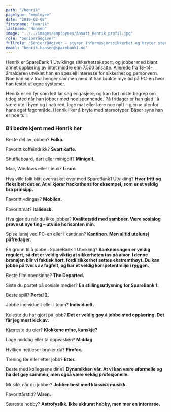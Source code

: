 ```yaml
---
path: "/henrik"
pagetype: "employee"
date: "2019-02-08"
firstname: "Henrik"
lastname: "Hansen"
image: "../../images/employees/Ansatt_Henrik_profil.jpg"
role: "Seniorrådgiver"
fullrole: "Seniorrådgiver – styrer informasjonssikkerhet og bryter stereotyper"
email: "henrik.hansen@sparebank1.no"
---
```


Henrik er SpareBank 1 Utviklings sikkerhetsekspert, og jobber med blant annet opplæring av intet mindre enn 7.500 ansatte. Allerede fra 13–14-årsalderen utviklet han en spesiell interesse for sikkerhet og personvern. Noe han selv tror henger sammen med at han brukte mye tid på PC-en hvor han testet ut egne systemer.

Henrik er en fyr som lett lar seg engasjere, og kan fort miste begrep om tidog sted når han jobber med noe spennende. På fridager er han glad i å være ute i byen og i naturen, lage mat eller lære noe nytt – gjerne utenfor hans eget fagområde. Henrik liker å bryte med stereotyper. Båser syns han er noe tull.

### Bli bedre kjent med Henrik her

<div class="info-content__questions">

Beste del av jobben?
**Folka.**

Favoritt koffeindrikk?
**Svart kaffe.**

Shuffleboard, dart eller minigolf?
**Minigolf.**

Mac, Windows eller Linux?
**Linux.**

Hva ville folk blitt overrasket over med SpareBank1 Utvikling?
**Hvor fritt og fleksibelt det er. At vi kjører hackathons for eksempel, som er et veldig bra prinsipp.**

Favoritt «dings»?
**Mobilen.**

Favorittmat?
**Italiensk.**

Hva gjør du når du ikke jobber?
**Kvalitetstid med samboer. Være sosialog prøve ut nye ting – utvide horisonten min.** 

Spise lunsj ved PC-en eller i kantinen?
**Kantinen. Men alltid utelunsj påfredager.**

Én grunn til å jobbe i SpareBank 1 Utvikling?
**Banknæringen er veldig regulert, så det er veldig viktig at sikkerheten tas på alvor. I denne bransjen blir vi faktisk hørt, fordi sikkerhet settes ekstremthøyt. Du kan jobbe på tvers av fagfelt, og har et veldig kompetentmiljø i ryggen.**

Beste film noensinne?
**The Departed.**

Siste du postet på sosiale medier?
**En stillingsutlysning for SpareBank 1.**

Beste spill?
**Portal 2.**

Jobbe individuelt eller i team?
**Individuelt.**

Kuleste du har gjort på jobb?
**Det er veldig gøy å jobbe med opplæring. Det får jeg mest kick av.**

Kjæreste du eier?
**Klokkene mine, kanskje?**

Lage middag eller ta oppvasken?
**Middag.**

Hvilken nettleser bruker du?
**Firefox.**

Trening før eller etter jobb?
**Etter.**

Beste med kollegaene dine?
**Dynamikken vår. At vi kan være uformelle og ha det gøy sammen, men også være veldig profesjonelle.**

Musikk når du jobber?
**Jobber best med klassisk musikk.**

Favorittårstid?
**Våren.**

Særeste hobby?
**Astrofysikk. Ikke akkurat hobby, men mer en interesse.**

</div>